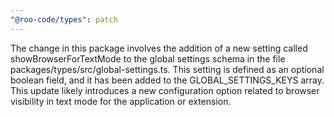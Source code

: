 ```yaml
---
"@roo-code/types": patch
---
```


The change in this package involves the addition of a new setting called showBrowserForTextMode to the global settings schema in the file packages/types/src/global-settings.ts. This setting is defined as an optional boolean field, and it has been added to the GLOBAL_SETTINGS_KEYS array. This update likely introduces a new configuration option related to browser visibility in text mode for the application or extension.
